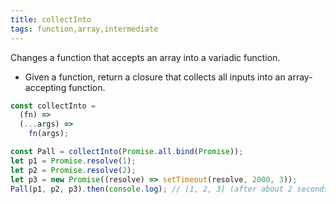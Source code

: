 ```yaml
---
title: collectInto
tags: function,array,intermediate
---
```


Changes a function that accepts an array into a variadic function.

- Given a function, return a closure that collects all inputs into an array-accepting function.

```js
const collectInto =
  (fn) =>
  (...args) =>
    fn(args);
```

```js
const Pall = collectInto(Promise.all.bind(Promise));
let p1 = Promise.resolve(1);
let p2 = Promise.resolve(2);
let p3 = new Promise((resolve) => setTimeout(resolve, 2000, 3));
Pall(p1, p2, p3).then(console.log); // [1, 2, 3] (after about 2 seconds)
```
